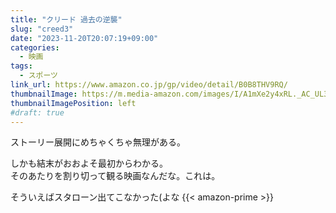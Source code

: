 ```yaml
---
title: "クリード 過去の逆襲"
slug: "creed3"
date: "2023-11-20T20:07:19+09:00"
categories:
  - 映画
tags:
  - スポーツ
link_url: https://www.amazon.co.jp/gp/video/detail/B0B8THV9RQ/
thumbnailImage: https://m.media-amazon.com/images/I/A1mXe2y4xRL._AC_UL320_.jpg
thumbnailImagePosition: left
#draft: true
---
```

ストーリー展開にめちゃくちゃ無理がある。
<!--more-->
しかも結末がおおよそ最初からわかる。  
そのあたりを割り切って観る映画なんだな。これは。

そういえばスタローン出てこなかった(よな
{{< amazon-prime >}}
